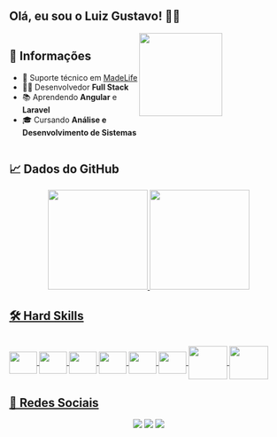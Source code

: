 ## Olá, eu sou o Luiz Gustavo! 👨‍💻
<div style="display: inline-block">
<img align="right" height="150" src="https://cdn.discordapp.com/attachments/625078097615650817/958919426139373608/ezgif.com-gif-maker.gif">
<div margin="30px">
<h2>📑 Informações</h2>
  
  - 💼 Suporte técnico em [MadeLife](https://madelife.com.br/)
  - 👨‍💻 Desenvolvedor **Full Stack**
  - 📚 Aprendendo **Angular** e **Laravel**
  - 🎓 Cursando **Análise e Desenvolvimento de Sistemas**
  
</div>
</div>

<h2>📈 Dados do GitHub</h2>
<div align="center">
  <a href="https://github.com/luizgcl">
  <img height="180em" src="https://github-readme-stats.vercel.app/api?username=luizgcl&show_icons=true&theme=cobalt&include_all_commits=true&count_private=true&title_color=006ba6"/>
  <img height="180em" src="https://github-readme-stats.vercel.app/api/top-langs/?username=luizgcl&layout=compact&langs_count=7&theme=cobalt&title_color=006ba6"/>
</div>
  
<h2>🛠 Hard Skills</h2>
<div style="display: inline_block"><br>
<img align="center" height="40" width="50" src="https://cdn.jsdelivr.net/gh/devicons/devicon/icons/java/java-original.svg" />
<img align="center" height="40" width="50" src="https://cdn.jsdelivr.net/gh/devicons/devicon/icons/typescript/typescript-original.svg" />
<img align="center" height="40" width="50" src="https://cdn.jsdelivr.net/gh/devicons/devicon/icons/angularjs/angularjs-original.svg" />
<img align="center"height="40" width="50" src="https://cdn.jsdelivr.net/gh/devicons/devicon/icons/react/react-original.svg" />
<img align="center"height="40" width="50" src="https://cdn.jsdelivr.net/gh/devicons/devicon/icons/spring/spring-original.svg" />
<img align="center" height="40" width="50" src="https://cdn.jsdelivr.net/gh/devicons/devicon/icons/nestjs/nestjs-plain.svg" />
  
<img align="center" height="60" width="70" src="https://cdn.jsdelivr.net/gh/devicons/devicon/icons/mysql/mysql-original-wordmark.svg" />
<img align="center" height="60" width="70" src="https://cdn.jsdelivr.net/gh/devicons/devicon/icons/mongodb/mongodb-plain-wordmark.svg" />
</div>
  
<h2>📲 Redes Sociais</h2>
<div align="center"> 
  <a href="https://www.instagram.com/luizgcl" target="_blank"><img src="https://img.shields.io/badge/-Instagram-%23E4405F?style=for-the-badge&logo=instagram&logoColor=white"/></a>
  <a href="https://www.linkedin.com/in/luizgcl/" target="_blank"><img src="https://img.shields.io/badge/-LinkedIn-%230077B5?style=for-the-badge&logo=linkedin&logoColor=white"/></a> 
  <a href = "mailto:luiizgcl@gmail.com"><img src="https://img.shields.io/badge/-Gmail-red?style=for-the-badge&logo=gmail&logoColor=white"/></a>
</div>
